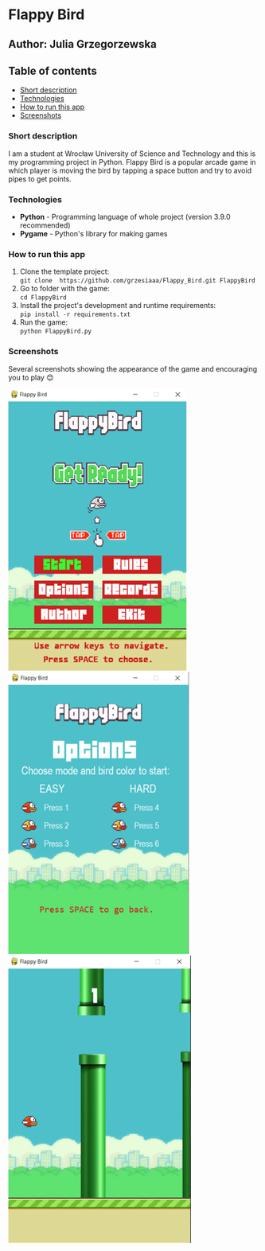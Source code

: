 # Flappy Bird
## Author: Julia Grzegorzewska

## Table of contents
- [Short description](#Short-description)
- [Technologies](#Technologies)
- [How to run this app](#How-to-run-this-app)
- [Screenshots](#Screenshots)


### Short description
I am a student at Wrocław University of Science and Technology and this is my programming project in Python.
Flappy Bird is a popular arcade game in which player is moving the bird by tapping a space button and try to avoid pipes to get points.

### Technologies
- **Python** - Programming language of whole project (version 3.9.0 recommended)
- **Pygame** - Python's library for making games

### How to run this app
1. Clone the template project: \
`git clone  https://github.com/grzesiaaa/Flappy_Bird.git FlappyBird`
2. Go to folder with the game:\
`cd FlappyBird `
3. Install the project's development and runtime requirements:\
`pip install -r requirements.txt`
4. Run the game:\
`python FlappyBird.py`

### Screenshots
Several screenshots showing the appearance of the game and encouraging you to play :blush:

![](images/screen1.png)\
![](images/screen3.png)\
![](images/screen2.png)